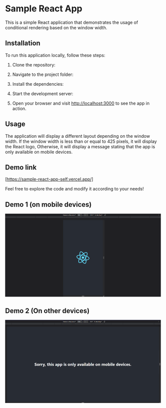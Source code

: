 # Sample React App

This is a simple React application that demonstrates the usage of conditional rendering based on the window width.

## Installation

To run this application locally, follow these steps:

1. Clone the repository:

2. Navigate to the project folder:

3. Install the dependencies:

4. Start the development server:

5. Open your browser and visit [http://localhost:3000](http://localhost:3000) to see the app in action.

## Usage

The application will display a different layout depending on the window width. If the window width is less than or equal to 425 pixels, it will display the React logo, Otherwise, it will display a message stating that the app is only available on mobile devices.

## Demo link 

[https://sample-react-app-self.vercel.app/]

Feel free to explore the code and modify it according to your needs!



## Demo 1 (on mobile devices)

![Demo 1](./public/demo1.png)

## Demo 2 (On other devices)

![Demo 1](./public/demo2.png)